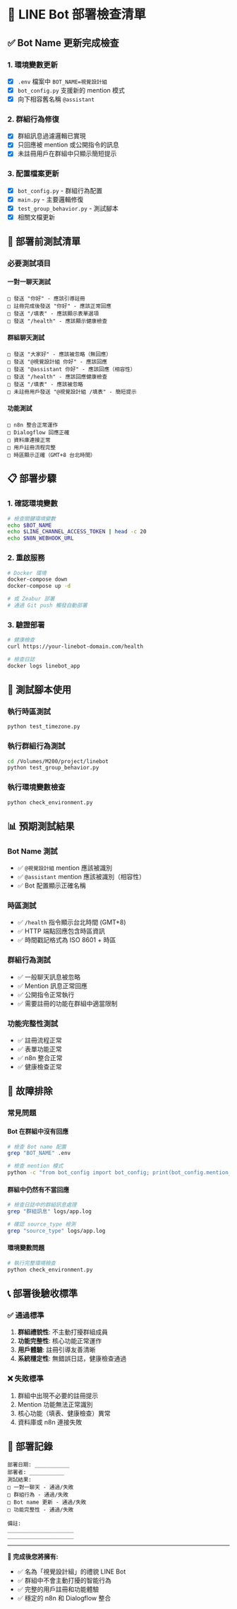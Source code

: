 # 🚀 LINE Bot 部署檢查清單

## ✅ Bot Name 更新完成檢查

### 1. 環境變數更新
- [x] `.env` 檔案中 `BOT_NAME=視覺設計組`
- [x] `bot_config.py` 支援新的 mention 模式
- [x] 向下相容舊名稱 `@assistant`

### 2. 群組行為修復
- [x] 群組訊息過濾邏輯已實現
- [x] 只回應被 mention 或公開指令的訊息
- [x] 未註冊用戶在群組中只顯示簡短提示

### 3. 配置檔案更新
- [x] `bot_config.py` - 群組行為配置
- [x] `main.py` - 主要邏輯修復
- [x] `test_group_behavior.py` - 測試腳本
- [x] 相關文檔更新

## 🧪 部署前測試清單

### 必要測試項目

#### 一對一聊天測試
```
□ 發送 "你好" - 應該引導註冊
□ 註冊完成後發送 "你好" - 應該正常回應
□ 發送 "/填表" - 應該顯示表單選項
□ 發送 "/health" - 應該顯示健康檢查
```

#### 群組聊天測試
```
□ 發送 "大家好" - 應該被忽略（無回應）
□ 發送 "@視覺設計組 你好" - 應該回應
□ 發送 "@assistant 你好" - 應該回應（相容性）
□ 發送 "/health" - 應該回應健康檢查
□ 發送 "/填表" - 應該被忽略
□ 未註冊用戶發送 "@視覺設計組 /填表" - 簡短提示
```

#### 功能測試
```
□ n8n 整合正常運作
□ Dialogflow 回應正確
□ 資料庫連接正常
□ 用戶註冊流程完整
□ 時區顯示正確（GMT+8 台北時間）
```

## 📋 部署步驟

### 1. 確認環境變數
```bash
# 檢查關鍵環境變數
echo $BOT_NAME
echo $LINE_CHANNEL_ACCESS_TOKEN | head -c 20
echo $N8N_WEBHOOK_URL
```

### 2. 重啟服務
```bash
# Docker 環境
docker-compose down
docker-compose up -d

# 或 Zeabur 部署
# 通過 Git push 觸發自動部署
```

### 3. 驗證部署
```bash
# 健康檢查
curl https://your-linebot-domain.com/health

# 檢查日誌
docker logs linebot_app
```

## 🎯 測試腳本使用

### 執行時區測試
```bash
python test_timezone.py
```

### 執行群組行為測試
```bash
cd /Volumes/M200/project/linebot
python test_group_behavior.py
```

### 執行環境變數檢查
```bash
python check_environment.py
```

## 📊 預期測試結果

### Bot Name 測試
- ✅ `@視覺設計組` mention 應該被識別
- ✅ `@assistant` mention 應該被識別（相容性）
- ✅ Bot 配置顯示正確名稱

### 時區測試
- ✅ `/health` 指令顯示台北時間 (GMT+8)
- ✅ HTTP 端點回應包含時區資訊
- ✅ 時間戳記格式為 ISO 8601 + 時區

### 群組行為測試
- ✅ 一般聊天訊息被忽略
- ✅ Mention 訊息正常回應
- ✅ 公開指令正常執行
- ✅ 需要註冊的功能在群組中適當限制

### 功能完整性測試
- ✅ 註冊流程正常
- ✅ 表單功能正常
- ✅ n8n 整合正常
- ✅ 健康檢查正常

## 🚨 故障排除

### 常見問題

#### Bot 在群組中沒有回應
```bash
# 檢查 Bot name 配置
grep "BOT_NAME" .env

# 檢查 mention 模式
python -c "from bot_config import bot_config; print(bot_config.mention_patterns)"
```

#### 群組中仍然有不當回應
```bash
# 檢查日誌中的群組訊息處理
grep "群組訊息" logs/app.log

# 確認 source_type 檢測
grep "source_type" logs/app.log
```

#### 環境變數問題
```bash
# 執行完整環境檢查
python check_environment.py
```

## 📞 部署後驗收標準

### ✅ 通過標準
1. **群組禮貌性**: 不主動打擾群組成員
2. **功能完整性**: 核心功能正常運作
3. **用戶體驗**: 註冊引導友善清晰
4. **系統穩定性**: 無錯誤日誌，健康檢查通過

### ❌ 失敗標準
1. 群組中出現不必要的註冊提示
2. Mention 功能無法正常識別
3. 核心功能（填表、健康檢查）異常
4. 資料庫或 n8n 連接失敗

## 📝 部署記錄

```
部署日期: ___________
部署者: ___________
測試結果: 
□ 一對一聊天 - 通過/失敗
□ 群組行為 - 通過/失敗  
□ Bot name 更新 - 通過/失敗
□ 功能完整性 - 通過/失敗

備註:
_____________________
_____________________
```

---

**🎉 完成後您將擁有:**
- ✅ 名為「視覺設計組」的禮貌 LINE Bot
- ✅ 群組中不會主動打擾的智能行為
- ✅ 完整的用戶註冊和功能體驗
- ✅ 穩定的 n8n 和 Dialogflow 整合
